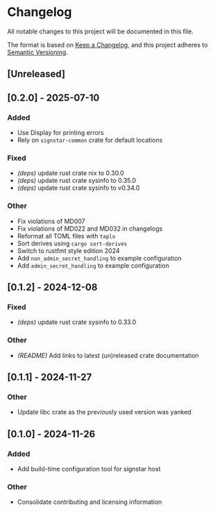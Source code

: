 # Changelog

All notable changes to this project will be documented in this file.

The format is based on [Keep a Changelog](https://keepachangelog.com/en/1.0.0/),
and this project adheres to [Semantic Versioning](https://semver.org/spec/v2.0.0.html).

## [Unreleased]

## [0.2.0] - 2025-07-10

### Added

- Use Display for printing errors
- Rely on `signstar-common` crate for default locations

### Fixed

- *(deps)* update rust crate nix to 0.30.0
- *(deps)* update rust crate sysinfo to 0.35.0
- *(deps)* update rust crate sysinfo to v0.34.0

### Other

- Fix violations of MD007
- Fix violations of MD022 and MD032 in changelogs
- Reformat all TOML files with `taplo`
- Sort derives using `cargo sort-derives`
- Switch to rustfmt style edition 2024
- Add `non_admin_secret_handling` to example configuration
- Add `admin_secret_handling` to example configuration

## [0.1.2] - 2024-12-08

### Fixed

- *(deps)* update rust crate sysinfo to 0.33.0

### Other

- *(README)* Add links to latest (un)released crate documentation

## [0.1.1] - 2024-11-27

### Other

- Update libc crate as the previously used version was yanked

## [0.1.0] - 2024-11-26

### Added

- Add build-time configuration tool for signstar host

### Other

- Consolidate contributing and licensing information
